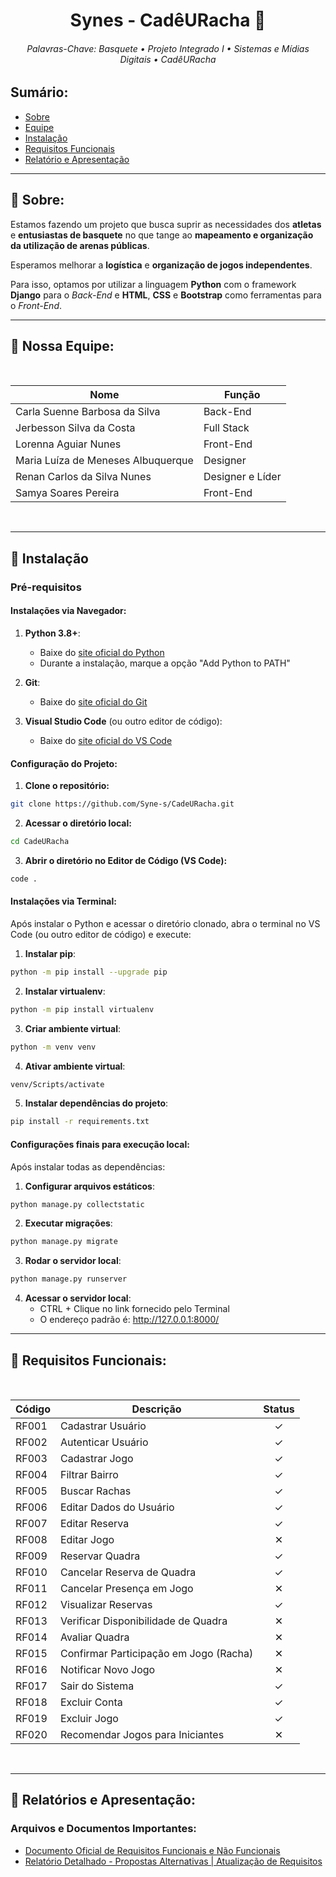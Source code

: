 <div align="center">

# Synes - CadêURacha 🏀

</div>


<div align="center">

###### Palavras-Chave: Basquete • Projeto Integrado I • Sistemas e Mídias Digitais • CadêURacha

</div>

## Sumário:
- [Sobre](#sobre)
- [Equipe](#equipe)
- [Instalação](#instalacao)
- [Requisitos Funcionais](#requisitos-funcionais)
- [Relatório e Apresentação](#relatório-e-apresentação)

---

<a id="sobre"></a>
## 🎥 Sobre:

Estamos fazendo um projeto que busca suprir as necessidades dos **atletas** e **entusiastas de basquete** no que tange ao **mapeamento e organização da utilização de arenas públicas**.  

Esperamos melhorar a **logística** e **organização de jogos independentes**.  

Para isso, optamos por utilizar a linguagem **Python** com o framework **Django** para o *Back-End* e **HTML**, **CSS** e **Bootstrap** como ferramentas para o *Front-End*.

---

<a id="equipe"></a>
  
## 🙋 Nossa Equipe:


<div align="center">
<br>

| Nome                                | Função             |
|-------------------------------------|--------------------|
| Carla Suenne Barbosa da Silva       | Back-End           |
| Jerbesson Silva da Costa            | Full Stack         |
| Lorenna Aguiar Nunes                | Front-End          |
| Maria Luíza de Meneses Albuquerque  | Designer           |
| Renan Carlos da Silva Nunes         | Designer e Líder   |
| Samya Soares Pereira                | Front-End          |

</div>

<br>

---

<a id="instalacao"></a>
## 🚀 Instalação

### Pré-requisitos

#### Instalações via Navegador:
1. **Python 3.8+**: 
   - Baixe do [site oficial do Python](https://www.python.org/downloads/)
   - Durante a instalação, marque a opção "Add Python to PATH"

2. **Git**: 
   - Baixe do [site oficial do Git](https://git-scm.com/downloads)

3. **Visual Studio Code** (ou outro editor de código):
   - Baixe do [site oficial do VS Code](https://code.visualstudio.com/download)


#### Configuração do Projeto:

1. **Clone o repositório:**
```sh
git clone https://github.com/Syne-s/CadeURacha.git
```

2. **Acessar o diretório local:**
```sh
cd CadeURacha
```

3. **Abrir o diretório no Editor de Código (VS Code):**
```sh
code .
```

#### Instalações via Terminal:
Após instalar o Python e acessar o diretório clonado, abra o terminal no VS Code (ou outro editor de código) e execute:

1. **Instalar pip**:
```sh
python -m pip install --upgrade pip
```

2. **Instalar virtualenv**:
```sh
python -m pip install virtualenv
```

3. **Criar ambiente virtual**:
```sh
python -m venv venv
```

4. **Ativar ambiente virtual**:
```sh
venv/Scripts/activate
```

5. **Instalar dependências do projeto**:
```sh
pip install -r requirements.txt
```

#### Configurações finais para execução local:
Após instalar todas as dependências:

1. **Configurar arquivos estáticos**:
```sh
python manage.py collectstatic
```

2. **Executar migrações**:
```sh
python manage.py migrate
```

3. **Rodar o servidor local**:
```sh
python manage.py runserver
```

4. **Acessar o servidor local**:
   - CTRL + Clique no link fornecido pelo Terminal
   - O endereço padrão é: http://127.0.0.1:8000/

---
<a id="requisitos-funcionais"></a>
## 📑 Requisitos Funcionais: 

<div align="center">


<br>

| Código | Descrição                              | Status |
|--------|----------------------------------------|:------:|
| RF001  | Cadastrar Usuário                      |   ✓    |
| RF002  | Autenticar Usuário                     |   ✓    |
| RF003  | Cadastrar Jogo                         |   ✓    |
| RF004  | Filtrar Bairro                         |   ✓    |
| RF005  | Buscar Rachas                          |   ✓    |
| RF006  | Editar Dados do Usuário                |   ✓    |
| RF007  | Editar Reserva                         |   ✓    |
| RF008  | Editar Jogo                            |   ✕    |
| RF009  | Reservar Quadra                        |   ✓    |
| RF010  | Cancelar Reserva de Quadra             |   ✓    |
| RF011  | Cancelar Presença em Jogo              |   ✕    |
| RF012  | Visualizar Reservas                    |   ✓    |
| RF013  | Verificar Disponibilidade de Quadra    |   ✕    |
| RF014  | Avaliar Quadra                         |   ✕    |
| RF015  | Confirmar Participação em Jogo (Racha) |   ✕    |
| RF016  | Notificar Novo Jogo                    |   ✕    |
| RF017  | Sair do Sistema                        |   ✓    |
| RF018  | Excluir Conta                          |   ✓    |
| RF019  | Excluir Jogo                           |   ✓    |
| RF020  | Recomendar Jogos para Iniciantes       |   ✕    |


</div>

<br>

---

<a id="relatório-e-apresentação"></a>
## 📝 Relatórios e Apresentação:

### Arquivos e Documentos Importantes:
- [Documento Oficial de Requisitos Funcionais e Não Funcionais](https://docs.google.com/document/d/1Ld6v-xZWNANKwsz1KVL2QF71mMjOWA8E/edit?usp=sharing&ouid=116392937404212256733&rtpof=true&sd=true)
- [Relatório Detalhado - Propostas Alternativas | Atualização de Requisitos](https://docs.google.com/document/d/1KjsB0fQIU5rVq6Xi0fGJ0Ob9SQvN61hODizhosGPWV0/edit?usp=sharing)
